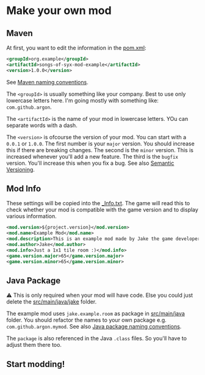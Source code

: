 # Make your own mod

## Maven

At first, you want to edit the information in the [pom.xml](../../pom.xml):

```xml
<groupId>org.example</groupId>
<artifactId>songs-of-syx-mod-example</artifactId>
<version>1.0.0</version>
```
See [Maven naming conventions](https://maven.apache.org/guides/mini/guide-naming-conventions.html).

The `<groupId>` is usually something like your company. Best to use only lowercase letters here.
I'm going mostly with something like: `com.github.argon`.

The `<artifactId>` is the name of your mod in lowercase letters. YOu can separate words with a dash.

The `<version>` is ofcourse the version of your mod. You can start with a `0.0.1` or `1.0.0`.
The first number is your `major` version. You should increase this if there are breaking changes.
The second is the `minor` version. This is increased whenever you'll add a new feature. 
The third is the `bugfix` version. You'll increase this when you fix a bug.
See also [Semantic Versioning](https://semver.org/).

## Mod Info

These settings will be copied into the [_Info.txt](../../src/main/resources/mod-files/_Info.txt). 
The game will read this to check whether your mod is compatible with the game version and to display various information.

```xml
<mod.version>${project.version}</mod.version>
<mod.name>Example Mod</mod.name>
<mod.description>This is an example mod made by Jake the game developer.</mod.description>
<mod.author>Jake</mod.author>
<mod.info>Just a 1x1 tile room :)</mod.info>
<game.version.major>65</game.version.major>
<game.version.minor>65</game.version.minor>
```

## Java Package

:warning: This is only required when your mod will have code. Else you could just delete the [src/main/java/jake](../../src/main/java/jake) folder.

The example mod uses `jake.example.room` as package in [src/main/java](../../src/main/java) folder. 
You should refactor the names to your own package e.g. `com.github.argon.mymod`.
See also [Java package naming conventions](https://docs.oracle.com/javase/tutorial/java/package/namingpkgs.html).

The `package` is also referenced in the Java `.class` files. So you'll have to adjust them there too.

## Start modding!
